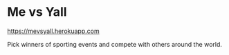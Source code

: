 # Me vs Yall

https://mevsyall.herokuapp.com 

Pick winners of sporting events and compete with others around the world.
